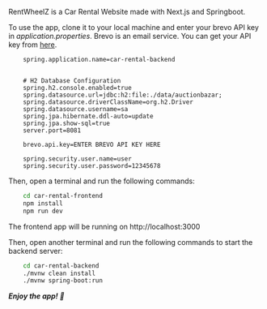 RentWheelZ is a Car Rental Website made with Next.js and Springboot.

To use the app, clone it to your local machine and enter your brevo API key in *application.properties*. 
Brevo is an email service. You can get your API key from [here](https://www.brevo.com/).

```properties
    spring.application.name=car-rental-backend


    # H2 Database Configuration
    spring.h2.console.enabled=true
    spring.datasource.url=jdbc:h2:file:./data/auctionbazar;
    spring.datasource.driverClassName=org.h2.Driver
    spring.datasource.username=sa
    spring.jpa.hibernate.ddl-auto=update
    spring.jpa.show-sql=true
    server.port=8081
    
    brevo.api.key=ENTER BREVO API KEY HERE
    
    spring.security.user.name=user
    spring.security.user.password=12345678
```


Then, open a terminal and run the following commands:

```bash
    cd car-rental-frontend
    npm install
    npm run dev
```

The frontend app will be running on http://localhost:3000

Then, open another terminal and run the following commands to start the backend server:

```bash
    cd car-rental-backend
    ./mvnw clean install
    ./mvnw spring-boot:run

```


***Enjoy the app! 🚗***
